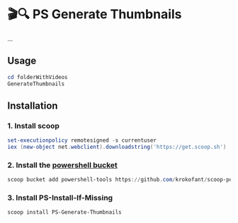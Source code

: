# 🎬🔍 PS Generate Thumbnails

...

## Usage

```powershell
cd folderWithVideos
GenerateThumbnails
```

## Installation

### 1. Install scoop

```powershell
set-executionpolicy remotesigned -s currentuser
iex (new-object net.webclient).downloadstring('https://get.scoop.sh')
```

### 2. Install the [powershell bucket](https://github.com/krokofant/scoop-powershell-bucket)

```powershell
scoop bucket add powershell-tools https://github.com/krokofant/scoop-powershell-bucket.git
```

### 3. Install PS-Install-If-Missing

```powershell
scoop install PS-Generate-Thumbnails
```
